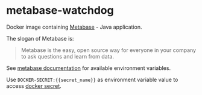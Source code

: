 # metabase-watchdog

Docker image containing [Metabase](https://metabase.com/) - Java application.

The slogan of Metabase is:

> Metabase is the easy, open source way for everyone in your company to ask questions and learn from data.

See [metabase documentation](https://www.metabase.com/docs/latest/operations-guide/start.html) for available environment variables.

Use ```DOCKER-SECRET:{{secret_name}}``` as environment variable value to access [docker secret](https://docs.docker.com/engine/reference/commandline/secret/).

